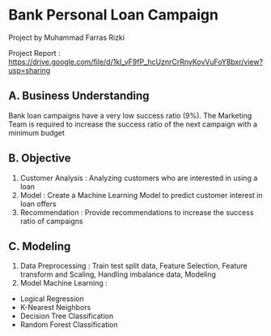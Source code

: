 # Bank Personal Loan Campaign
Project by Muhammad Farras Rizki

Project Report : https://drive.google.com/file/d/1kI_vF9fP_hcUznrCrRnyKovVuFoY8bxr/view?usp=sharing

## A. Business Understanding
Bank loan campaigns have a very low success ratio (9%). The Marketing Team is required to increase the success ratio of the next campaign with a minimum budget

## B. Objective
1. Customer Analysis : Analyzing customers who are interested in using a loan
2. Model : Create a Machine Learning Model to predict customer interest in loan offers
3. Recommendation : Provide recommendations to increase the success ratio of campaigns

## C. Modeling
1. Data Preprocessing : Train test split data, Feature Selection, Feature transform and Scaling, Handling imbalance data, Modeling
2. Model Machine Learning :
  - Logical Regression
  - K-Nearest Neighbors
  - Decision Tree Classification
  - Random Forest Classification
